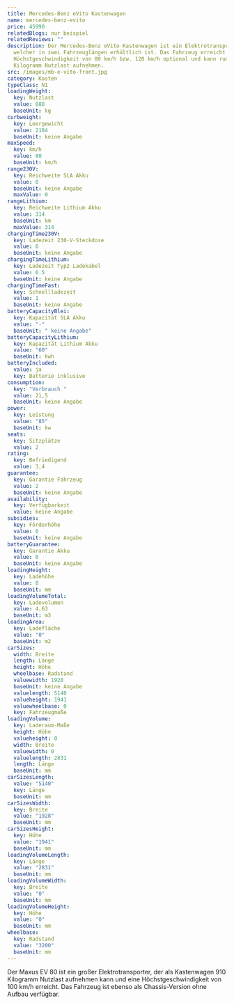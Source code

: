```yaml
---
title: Mercedes-Benz eVito Kastenwagen
name: mercedes-benz-evito
price: 45990
relatedBlogs: nur beispiel
relatedReviews: ""
description: Der Mercedes-Benz eVito Kastenwagen ist ein Elektrotransporter,
  welcher in zwei Fahrzeuglängen erhältlich ist. Das Fahrzeug erreicht eine
  Höchstgeschwindigkeit von 80 km/h bzw. 120 km/h optional und kann rund 900
  Kilogramm Nutzlast aufnehmen.
src: /images/mb-e-vito-front.jpg
category: Kasten
typeClass: N1
loadingWeight:
  key: Nutzlast
  value: 888
  baseUnit: kg
curbweight:
  key: Leergewicht
  value: 2184
  baseUnit: keine Angabe
maxSpeed:
  key: km/h
  value: 80
  baseUnit: km/h
range230V:
  key: Reichweite SLA Akku
  value: 0
  baseUnit: keine Angabe
  maxValue: 0
rangeLithium:
  key: Reichweite Lithium Akku
  value: 314
  baseUnit: km
  maxValue: 314
chargingTime230V:
  key: Ladezeit 230-V-Steckdose
  value: 0
  baseUnit: keine Angabe
chargingTimeLithium:
  key: Ladezeit Typ2 Ladekabel
  value: 6.5
  baseUnit: keine Angabe
chargingTimeFast:
  key: Schnellladezeit
  value: 1
  baseUnit: keine Angabe
batteryCapacityBlei:
  key: Kapazität SLA Akku
  value: "-"
  baseUnit: " keine Angabe"
batteryCapacityLithium:
  key: Kapazität Lithium Akku
  value: "60"
  baseUnit: kwh
batteryIncluded:
  value: ja
  key: Batterie inklusive
consumption:
  key: "Verbrauch "
  value: 21,5
  baseUnit: keine Angabe
power:
  key: Leistung
  value: "85"
  baseUnit: kw
seats:
  key: Sitzplätze
  value: 2
rating:
  key: Befriedigend
  value: 3,4
guarantee:
  key: Garantie Fahrzeug
  value: 2
  baseUnit: keine Angabe
availability:
  key: Verfügbarkeit
  value: keine Angabe
subsidies:
  key: Förderhöhe
  value: 0
  baseUnit: keine Angabe
batteryGuarantee:
  key: Garantie Akku
  value: 0
  baseUnit: keine Angabe
loadingHeight:
  key: Ladehöhe
  value: 0
  baseUnit: mm
loadingVolumeTotal:
  key: Ladevolumen
  value: 4,63
  baseUnit: m3
loadingArea:
  key: Ladefläche
  value: "0"
  baseUnit: m2
carSizes:
  width: Breite
  length: Länge
  height: Höhe
  wheelbase: Radstand
  valuewidth: 1928
  baseUnit: keine Angabe
  valuelength: 5140
  valueheight: 1941
  valuewheelbase: 0
  key: Fahrzeugmaße
loadingVolume:
  key: Laderaum-Maße
  height: Höhe
  valueheight: 0
  width: Breite
  valuewidth: 0
  valuelength: 2831
  length: Länge
  baseUnit: mm
carSizesLength:
  value: "5140"
  key: Länge
  baseUnit: mm
carSizesWidth:
  key: Breite
  value: "1928"
  baseUnit: mm
carSizesHeight:
  key: Höhe
  value: "1941"
  baseUnit: mm
loadingVolumeLength:
  key: Länge
  value: "2831"
  baseUnit: mm
loadingVolumeWidth:
  key: Breite
  value: "0"
  baseUnit: mm
loadingVolumeHeight:
  key: Höhe
  value: "0"
  baseUnit: mm
wheelbase:
  key: Radstand
  value: "3200"
  baseUnit: mm
---
```

Der Maxus EV 80 ist ein großer Elektrotransporter, der als Kastenwagen 910 Kilogramm Nutzlast aufnehmen kann und eine Höchstgeschwindigkeit von 100 km/h erreicht. Das Fahrzeug ist ebenso als Chassis-Version ohne Aufbau verfügbar.
